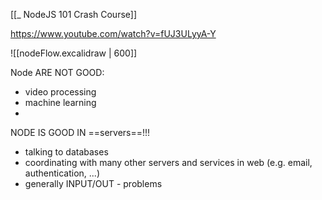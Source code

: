 [[_ NodeJS 101 Crash Course]]

https://www.youtube.com/watch?v=fUJ3ULyyA-Y



![[nodeFlow.excalidraw | 600]]

Node ARE NOT GOOD:
- video processing
- machine learning
- 

NODE IS GOOD IN ==servers==!!!
- talking to databases
- coordinating with many other servers and services in web (e.g. email, authentication, ...)
- generally INPUT/OUT - problems















